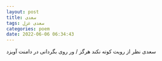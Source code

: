 ```yaml
---
layout: post
title: سعدی
tags: سعدی غزل
categories: poem
date: 2022-06-06 06:34:43
---
```


سعدی نظر از رویت کوته نکند هرگز / ور روی بگردانی در دامنت آویزد

